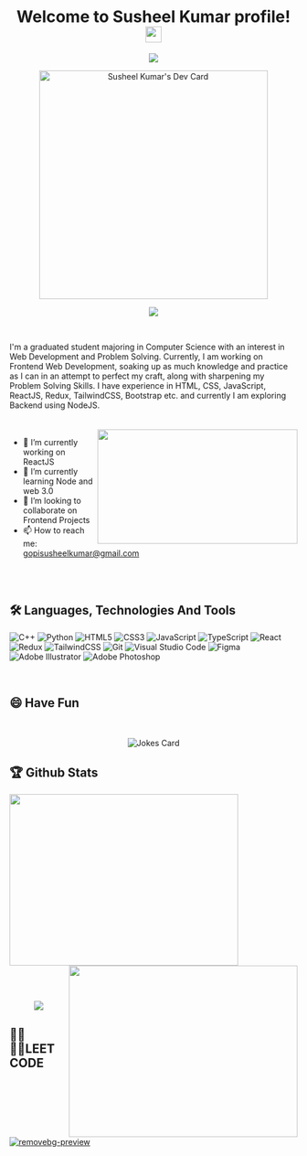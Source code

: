 

<h1 align="center">
  Welcome to Susheel Kumar profile!
  <img src="https://media.giphy.com/media/hvRJCLFzcasrR4ia7z/giphy.gif" width="28">
</h1>




<p align="center">
  <img src="https://readme-typing-svg.herokuapp.com?color=a020f0&size=40&center=true&vCenter=true&width=550&height=70&lines=I'm+Susheel+Kumar;An+Enthusiastic+Learner;A+Student+Developer;A+Problem+Solver">
</p>

<div align="center">
<a href="https://app.daily.dev/jackjones11"><img src="https://api.daily.dev/devcards/32b2ac521ed8444aac9f7747af8ad65c.png?r=wqv" width="400" alt="Susheel Kumar's Dev Card"/></a>
  
  
</div>



<p align="center">
  <a href="https://www.linkedin.com/in/susheel-kumar-2b4b46187/"><img src="https://img.shields.io/badge/LinkedIn-0077B5?style=for-the-badge&logo=linkedin&logoColor=white"></a>
<!--   <a href="https://leetcode.com/sukhseerat/"><img src="https://img.shields.io/badge/-LeetCode-FFA116?style=for-the-badge&logo=LeetCode&logoColor=black"></a> -->
<!--   <a href="https://twitter.com/see_d_rat"><img src="https://img.shields.io/badge/Twitter-1DA1F2?style=for-the-badge&logo=twitter&logoColor=white"></a> -->
</p>
<br>

I'm a graduated student majoring in Computer Science with an interest in Web Development and Problem Solving. Currently, I am working on Frontend Web Development, soaking up as much knowledge and practice as I can in an attempt to perfect my craft, along with sharpening my Problem Solving Skills. I have experience in HTML, CSS, JavaScript, ReactJS, Redux, TailwindCSS, Bootstrap etc. and currently I am exploring Backend using NodeJS.
<br>
<br>
<br>
<img align="right" src="https://cdn.dribbble.com/users/2646423/screenshots/5507196/computer.gif" height="200px" width="350px">


- 🔭 I’m currently working on ReactJS <br>
- 🌱 I’m currently learning Node and web 3.0 <br>
- 👯 I’m looking to collaborate on Frontend Projects <br>
- 📫 How to reach me: gopisusheelkumar@gmail.com <br>

<br><br>

## 🛠 Languages, Technologies And Tools
![C++](https://img.shields.io/badge/c++-%2300599C.svg?style=for-the-badge&logo=c%2B%2B&logoColor=white)
![Python](https://img.shields.io/badge/python-3670A0?style=for-the-badge&logo=python&logoColor=ffdd54)
![HTML5](https://img.shields.io/badge/html5-%23E34F26.svg?style=for-the-badge&logo=html5&logoColor=white)
![CSS3](https://img.shields.io/badge/css3-%231572B6.svg?style=for-the-badge&logo=css3&logoColor=white)
![JavaScript](https://img.shields.io/badge/javascript-%23323330.svg?style=for-the-badge&logo=javascript&logoColor=%23F7DF1E)
![TypeScript](https://img.shields.io/badge/typescript-%23007ACC.svg?style=for-the-badge&logo=typescript&logoColor=white)
![React](https://img.shields.io/badge/react-%2320232a.svg?style=for-the-badge&logo=react&logoColor=%2361DAFB)
![Redux](https://img.shields.io/badge/redux-%23593d88.svg?style=for-the-badge&logo=redux&logoColor=white)
![TailwindCSS](https://img.shields.io/badge/tailwindcss-%2338B2AC.svg?style=for-the-badge&logo=tailwind-css&logoColor=white)
![Git](https://img.shields.io/badge/git-%23F05033.svg?style=for-the-badge&logo=git&logoColor=white)
![Visual Studio Code](https://img.shields.io/badge/Visual%20Studio%20Code-0078d7.svg?style=for-the-badge&logo=visual-studio-code&logoColor=white)
![Figma](https://img.shields.io/badge/figma-%23F24E1E.svg?style=for-the-badge&logo=figma&logoColor=white)
![Adobe Illustrator](https://img.shields.io/badge/adobeillustrator-%23FF9A00.svg?style=for-the-badge&logo=adobeillustrator&logoColor=white)
![Adobe Photoshop](https://img.shields.io/badge/adobephotoshop-%2331A8FF.svg?style=for-the-badge&logo=adobephotoshop&logoColor=white)

<br>
<h2>😄 Have Fun </h2>
<br>
<p align="center">
  <img src="https://readme-jokes.vercel.app/api?theme=tokyonight" alt="Jokes Card" />
</p>

## 🏆 Github Stats
<p align="left">
<a href="https://github.com/Susheel4115/github-readme-activity-graph"><img height="300px" width="400px" src="https://github-readme-stats.vercel.app/api?username=Susheel4115&theme=midnight-purple&count_private=true&show_icons=true&hide_border=true"></a>
<a href="https://git.io/streak-stats"><img align="right" height="300px" width="400px" src="http://github-readme-streak-stats.herokuapp.com?user=Sukhseerat-Kaur&theme=midnight-purple&hide_border=true&fire=F98404&ring=F98404"></a>
</p>


<br><br>
<p align="center">
  <img src="https://komarev.com/ghpvc/?username=Susheel4115"/>
</p>

## 👩‍💻🧛‍♀️LEET CODE
  <a href="https://ibb.co/rsyncZt"><img src="https://i.ibb.co/rsyncZt/removebg-preview.png" alt="removebg-preview" border="0"></a>


